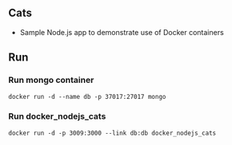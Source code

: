 ## Cats

- Sample Node.js app to demonstrate use of Docker containers


## Run

### Run mongo container


```
docker run -d --name db -p 37017:27017 mongo
```

### Run docker_nodejs_cats

```
docker run -d -p 3009:3000 --link db:db docker_nodejs_cats
```


